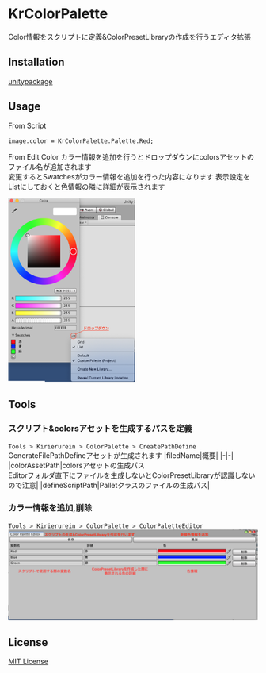 # KrColorPalette
Color情報をスクリプトに定義&ColorPresetLibraryの作成を行うエディタ拡張

## Installation
[unitypackage](KrColorPalettePackage.unitypackage)

## Usage

From Script
```
image.color = KrColorPalette.Palette.Red;
```

From Edit Color
カラー情報を追加を行うとドロップダウンにcolorsアセットのファイル名が追加されます<br>
変更するとSwatchesがカラー情報を追加を行った内容になります
表示設定をListにしておくと色情報の隣に詳細が表示されます<br>

<img src="Snapshots/EditColor.png" width="256">

## Tools
### スクリプト&colorsアセットを生成するパスを定義
`Tools > Kirierurein > ColorPalette > CreatePathDefine`
GenerateFilePathDefineアセットが生成されます
|filedName|概要|
|-|-|
|colorAssetPath|colorsアセットの生成パス<br>Editorフォルダ直下にファイルを生成しないとColorPresetLibraryが認識しないので注意|
|defineScriptPath|Palletクラスのファイルの生成パス|

### カラー情報を追加,削除
`Tools > Kirierurein > ColorPalette > ColorPaletteEditor`
![EditorWindow](Snapshots/EditorWindow.png)

## License
[MIT License](LICENSE)
